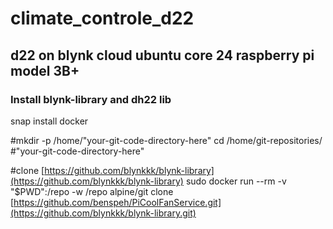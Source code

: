 # climate_controle_d22
## d22 on blynk cloud ubuntu core 24 raspberry pi model 3B+ 

### Install blynk-library and dh22 lib
snap install docker

#mkdir -p /home/"your-git-code-directory-here"
cd /home/git-repositories/ #"your-git-code-directory-here"

#clone [https://github.com/blynkkk/blynk-library](https://github.com/blynkkk/blynk-library)
sudo docker run --rm -v "$PWD":/repo -w /repo alpine/git clone [https://github.com/benspeh/PiCoolFanService.git](https://github.com/blynkkk/blynk-library.git)
